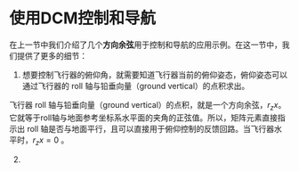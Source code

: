 # 使用DCM控制和导航
在上一节中我们介绍了几个**方向余弦**用于控制和导航的应用示例。在这一节中，我们提供了更多的细节：

1.  想要控制飞行器的俯仰角，就需要知道飞行器当前的俯仰姿态，俯仰姿态可以通过飞行器的 roll 轴与铅垂向量（ground vertical）的点积求出。

飞行器 roll 轴与铅垂向量（ground vertical）的点积，就是一个方向余弦，$r_zx$。它就等于roll轴与地面参考坐标系水平面的夹角的正弦值。所以，矩阵元素直接指示出 roll 轴是否与地面平行，且可以直接用于俯仰控制的反馈回路。当飞行器水平时，$r_zx = 0$ 。

2. 
